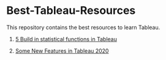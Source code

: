 # Best-Tableau-Resources
This repository contains the best resources to learn Tableau.



1. [5 Build in statistical functions in Tableau](https://www.tableau.com/about/blog/2017/5/5-built-stats-functions-you-didnt-know-tableau-had-71047)

2. [Some New Features in Tableau 2020](https://www.tableau.com/about/blog/2019/12/new-tableau-prep-easier-pivots-progress-indicator-and-new-connectors)

